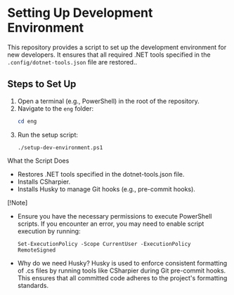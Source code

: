 # Setting Up Development Environment

This repository provides a script to set up the development environment for new developers. It ensures that all required .NET tools specified in the `.config/dotnet-tools.json` file are restored..


## Steps to Set Up

1. Open a terminal (e.g., PowerShell) in the root of the repository.
2. Navigate to the `eng` folder:
   ```powershell
   cd eng
   ```
3. Run the setup script:
   ```shell
   ./setup-dev-environment.ps1
   ```

What the Script Does
- Restores .NET tools specified in the dotnet-tools.json file.
- Installs CSharpier.
- Installs Husky to manage Git hooks (e.g., pre-commit hooks).

[!Note]

- Ensure you have the necessary permissions to execute PowerShell scripts. If you encounter an error, you may need to enable script execution by running:
    ```shell
    Set-ExecutionPolicy -Scope CurrentUser -ExecutionPolicy RemoteSigned
    ```
- Why do we need Husky?
Husky is used to enforce consistent formatting of .cs files by running tools like CSharpier during Git pre-commit hooks. This ensures that all committed code adheres to the project's formatting standards.
